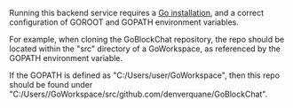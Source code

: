 Running this backend service requires a [Go installation](https://golang.org/doc/install), and a correct configuration of GOROOT and GOPATH environment variables.

For example, when cloning the GoBlockChat repository, the repo should be located within the "src" directory of a GoWorkspace, as referenced by the GOPATH environment variable.

If the GOPATH is defined as "C:/Users/user/GoWorkspace", then this repo should be found under "C:/Users/<user>/GoWorkspace/src/github.com/denverquane/GoBlockChat".
